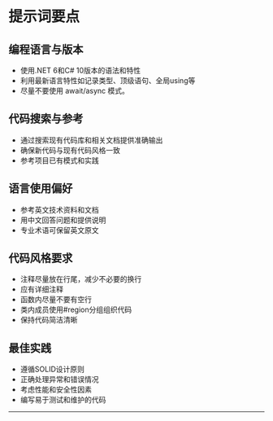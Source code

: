 # 提示词要点

## 编程语言与版本
- 使用.NET 6和C# 10版本的语法和特性
- 利用最新语言特性如记录类型、顶级语句、全局using等
- 尽量不要使用 await/async 模式。

## 代码搜索与参考
- 通过搜索现有代码库和相关文档提供准确输出
- 确保新代码与现有代码风格一致
- 参考项目已有模式和实践

## 语言使用偏好
- 参考英文技术资料和文档
- 用中文回答问题和提供说明
- 专业术语可保留英文原文

## 代码风格要求
- 注释尽量放在行尾，减少不必要的换行
- 应有详细注释
- 函数内尽量不要有空行
- 类内成员使用#region分组组织代码
- 保持代码简洁清晰

## 最佳实践
- 遵循SOLID设计原则
- 正确处理异常和错误情况
- 考虑性能和安全性因素
- 编写易于测试和维护的代码

---
